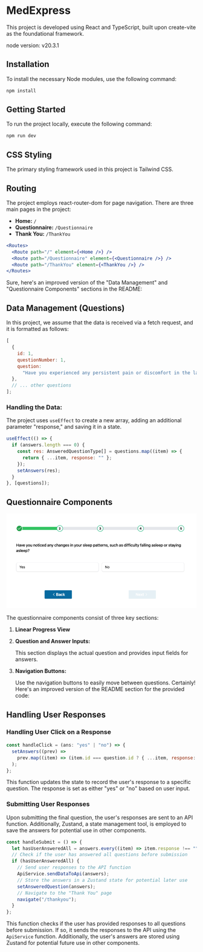 # MedExpress

This project is developed using React and TypeScript, built upon create-vite as the foundational framework.

node version: v20.3.1

## Installation

To install the necessary Node modules, use the following command:

```bash
npm install
```

## Getting Started

To run the project locally, execute the following command:

```bash
npm run dev
```

## CSS Styling

The primary styling framework used in this project is Tailwind CSS.

## Routing

The project employs react-router-dom for page navigation. There are three main pages in the project:

- **Home:** `/`
- **Questionnaire:** `/Questionnaire`
- **Thank You:** `/ThankYou`

```jsx
<Routes>
  <Route path="/" element={<Home />} />
  <Route path="/Questionnaire" element={<Questionnaire />} />
  <Route path="/ThankYou" element={<ThankYou />} />
</Routes>
```

Sure, here's an improved version of the "Data Management" and "Questionnaire Components" sections in the README:

## Data Management (Questions)

In this project, we assume that the data is received via a fetch request, and it is formatted as follows:

```javascript
[
  {
    id: 1,
    questionNumber: 1,
    question:
      "Have you experienced any persistent pain or discomfort in the last week that you would like the doctor to assess?",
  },
  // ... other questions
];
```

### Handling the Data:

The project uses `useEffect` to create a new array, adding an additional parameter "response," and saving it in a state.

```javascript
useEffect(() => {
  if (answers.length === 0) {
    const res: AnsweredQuestionType[] = questions.map((item) => {
      return { ...item, response: "" };
    });
    setAnswers(res);
  }
}, [questions]);
```

## Questionnaire Components

![alt text](image.png)

The questionnaire components consist of three key sections:

1. **Linear Progress View**

2. **Question and Answer Inputs:**

   This section displays the actual question and provides input fields for answers.

3. **Navigation Buttons:**

   Use the navigation buttons to easily move between questions.
   Certainly! Here's an improved version of the README section for the provided code:

## Handling User Responses

### Handling User Click on a Response

```jsx
const handleClick = (ans: "yes" | "no") => {
  setAnswers((prev) =>
    prev.map((item) => (item.id === question.id ? { ...item, response: ans } : item))
  );
};
```

This function updates the state to record the user's response to a specific question. The response is set as either "yes" or "no" based on user input.

### Submitting User Responses

Upon submitting the final question, the user's responses are sent to an API function. Additionally, Zustand, a state management tool, is employed to save the answers for potential use in other components.

```jsx
const handleSubmit = () => {
  let hasUserAnsweredAll = answers.every((item) => item.response !== "");
  // Check if the user has answered all questions before submission
  if (hasUserAnsweredAll) {
    // Send user responses to the API function
    ApiService.sendDataToApi(answers);
    // Store the answers in a Zustand state for potential later use
    setAnsweredQuestion(answers);
    // Navigate to the "Thank You" page
    navigate("/thankyou");
  }
};
```

This function checks if the user has provided responses to all questions before submission. If so, it sends the responses to the API using the `ApiService` function. Additionally, the user's answers are stored using Zustand for potential future use in other components.
